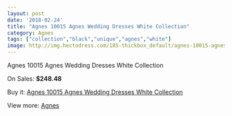 ```yaml
---
layout: post
date: '2018-02-24'
title: "Agnes 10015 Agnes Wedding Dresses White Collection"
category: Agnes
tags: ["collection","black","unique","agnes","white"]
image: http://img.hectodress.com/185-thickbox_default/agnes-10015-agnes-wedding-dresses-white-collection.jpg
---
```

Agnes 10015 Agnes Wedding Dresses White Collection

On Sales: **$248.48**
<a href="https://www.hectodress.com/agnes/84-agnes-10015-agnes-wedding-dresses-white-collection.html"><amp-img layout="responsive" width="600" height="600" src="//img.hectodress.com/185-thickbox_default/agnes-10015-agnes-wedding-dresses-white-collection.jpg" alt="Agnes 10015 Agnes Wedding Dresses White Collection 0" /></a>

Buy it: [Agnes 10015 Agnes Wedding Dresses White Collection](https://www.hectodress.com/agnes/84-agnes-10015-agnes-wedding-dresses-white-collection.html "Agnes 10015 Agnes Wedding Dresses White Collection")

View more: [Agnes](https://www.hectodress.com/6-agnes "Agnes")